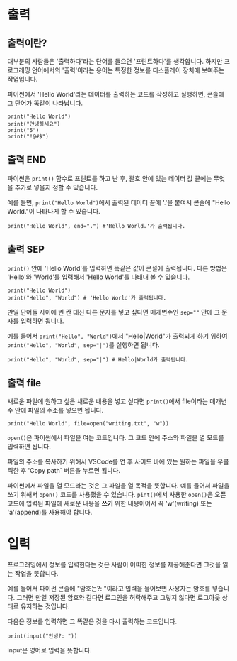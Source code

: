 # 출력
## 출력이란?
대부분의 사람들은 '출력하다'라는 단어를 들으면 '프린트하다'를 생각합니다. 하지만 프로그래밍 언어에서의 '출력'이라는 용어는 특정한 정보를 디스플레이 장치에 보여주는 작업입니다.

파이썬에서 'Hello World'라는 데이터를 출력하는 코드를 작성하고 실행하면, 콘솔에 그 단어가 똑같이 나타납니다.

```
print("Hello World")
print("안녕하세요")
print("5")
print("!@#$")
```

## 출력 END
파이썬은 `print()` 함수로 프린트를 하고 난 후, 괄호 안에 있는 데이터 값 끝에는 무엇을 추가로 넣을지 정할 수 있습니다.

예를 들면, `print("Hello World")`에서 출력된 데이터 끝에 '.'을 붙여서 콘솔에 "Hello World."이 나타나게 할 수 있습니다.

```
print("Hello World", end=".") #'Hello World.'가 출력됩니다.
```

## 출력 SEP
`print()` 안에 'Hello World'를 입력하면 똑같은 값이 콘설에 출력됩니다. 다른 방법은 'Hello'와 'World'를 입력해서 'Hello World'를 나태내 볼 수 있습니다.

```
print("Hello World")
print("Hello", "World") # 'Hello World'가 출력됩니다.
```

만일 단어들 사이에 빈 칸 대신 다른 문자를 넣고 싶다면 매개변수인 `sep=""` 안에 그 문자를 입력하면 됩니다.

예를 들어서 `print("Hello", "World")`에서 "Hello|World"가 출력되게 하기 위하여 `print("Hello", "World", sep="|")`를 실행하면 됩니다.

```
print("Hello", "World", sep="|") # Hello|World가 출력됩니다.
```

## 출력 file
새로운 파일에 원하고 싶은 새로운 내용을 넣고 싶다면 `print()`에서 file이라는 매개변수 안에 파일의 주소를 넣으면 됩니다.

```
print("Hello World", file=open("writing.txt", "w"))
```

`open()`은 파이썬에서 파일을 여는 코드입니다. 그 코드 안에 주소와 파일을 열 모드를 입력하면 됩니다.

파일의 주소를 복사하기 위해서 VSCode를 연 후 사이드 바에 있는 원하는 파일을 우클릭한 후 'Copy path` 버튼을 누르면 됩니다.

파이썬에서 파일을 열 모드라는 것은 그 파일을 열 목적을 뜻합니다. 예를 들어서 파일을 쓰기 위해서 `open()` 코드를 사용했을 수 있습니다. `pint()`에서 사용한 `open()`은 오픈 코드에 입력된 파일에 새로운 내용을 **쓰기** 위한 내용이어서 꼭 'w'(writing) 또는 'a'(append)를 사용해야 합니다.

# 입력
프로그래밍에서 정보를 입력한다는 것은 사람이 어떠한 정보를 제공해준다면 그것을 읽는 작업을 뜻합니다.

예를 들어서 파이썬 콘솔에 "암호는?: "이라고 입력을 물어보면 사용자는 암호를 넣습니다. 그러면 만일 저장된 암호와 같다면 로그인을 허락해주고 그렇지 않다면 로그아웃 상태로 유지하는 것입니다.

다음은 정보를 입력하면 그 똑같은 것을 다시 출력하는 코드입니다.

```
print(input("안녕?: "))
```

input은 영어로 입력을 뜻합니다.
